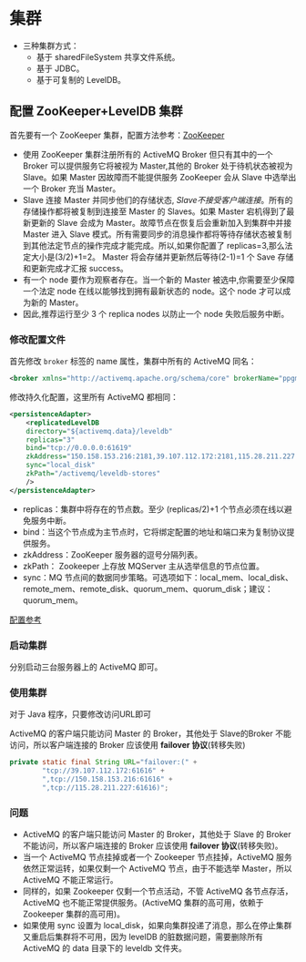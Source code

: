 # 集群

- 三种集群方式：
    - 基于 sharedFileSystem 共享文件系统。
    - 基于 JDBC。
    - 基于可复制的 LevelDB。

## 配置 ZooKeeper+LevelDB 集群

首先要有一个 ZooKeeper 集群，配置方法参考：[ZooKeeper](/ZooKeeper.md)

- 使用 ZooKeeper 集群注册所有的 ActiveMQ Broker 但只有其中的一个 Broker 可以提供服务它将被视为 Master,其他的 Broker 处于待机状态被视为 Slave。如果 Master 因故障而不能提供服务 ZooKeeper 会从 Slave 中选举出一个 Broker 充当 Master。
- Slave 连接 Master 并同步他们的存储状态, *Slave不接受客户端连接*。所有的存储操作都将被复制到连接至 Master 的 Slaves。如果 Master 宕机得到了最新更新的 Slave 会成为 Master。故障节点在恢复后会重新加入到集群中并接 Master 进入 Slave 模式。所有需要同步的消息操作都将等待存储状态被复制到其他法定节点的操作完成才能完成。所以,如果你配置了 replicas=3,那么法定大小是(3/2)+1=2。 Master 将会存储并更新然后等待(2-1)=1 个 Save 存储和更新完成才汇报 success。
- 有一个 node 要作为观察者存在。当一个新的 Master 被选中,你需要至少保障一个法定 node 在线以能够找到拥有最新状态的 node。这个 node 才可以成为新的 Master。
- 因此,推荐运行至少 3 个 replica nodes 以防止一个 node 失败后服务中断。

### 修改配置文件

首先修改 `broker` 标签的 name 属性，集群中所有的 ActiveMQ 同名：

```xml
<broker xmlns="http://activemq.apache.org/schema/core" brokerName="ppgmq" dataDirectory="${activemq.data}">
```

修改持久化配置，这里所有 ActiveMQ 都相同：

```xml
<persistenceAdapter>
    <replicatedLevelDB
    directory="${activemq.data}/leveldb"
    replicas="3"
    bind="tcp://0.0.0.0:61619"
    zkAddress="150.158.153.216:2181,39.107.112.172:2181,115.28.211.227:2181"
    sync="local_disk"
    zkPath="/activemq/leveldb-stores"
    />
</persistenceAdapter>
```

- replicas：集群中将存在的节点数。至少 (replicas/2)+1 个节点必须在线以避免服务中断。
- bind：当这个节点成为主节点时，它将绑定配置的地址和端口来为复制协议提供服务。
- zkAddress：ZooKeeper 服务器的逗号分隔列表。
- zkPath： Zookeeper 上存放 MQServer 主从选举信息的节点位置。
- sync：MQ 节点间的数据同步策略。可选项如下：local_mem、local_disk、remote_mem、remote_disk、quorum_mem、quorum_disk；建议：quorum_mem。

[配置参考](https://activemq.apache.org/replicated-leveldb-store)

### 启动集群

分别启动三台服务器上的 ActiveMQ 即可。

### 使用集群

对于 Java 程序，只要修改访问URL即可

ActiveMQ 的客户端只能访问 Master 的 Broker，其他处于 Slave的Broker 不能访问，所以客户端连接的 Broker 应该使用 **failover 协议**(转移失败)

```java
private static final String URL="failover:(" +
        "tcp://39.107.112.172:61616" +
        ",tcp://150.158.153.216:61616" +
        ",tcp://115.28.211.227:61616)";
```

### 问题

- ActiveMQ 的客户端只能访问 Master 的 Broker，其他处于 Slave 的 Broker 不能访问，所以客户端连接的 Broker 应该使用 **failover 协议**(转移失败)。
- 当一个 ActiveMQ 节点挂掉或者一个 Zookeeper 节点挂掉，ActiveMQ 服务依然正常运转，如果仅剩一个 ActiveMQ 节点，由于不能选举 Master，所以 ActiveMQ 不能正常运行。
- 同样的，如果 Zookeeper 仅剩一个节点活动，不管 ActiveMQ 各节点存活，ActiveMQ 也不能正常提供服务。(ActiveMQ 集群的高可用，依赖于 Zookeeper 集群的高可用)。
- 如果使用 sync 设置为 local_disk，如果向集群投递了消息，那么在停止集群又重启后集群将不可用，因为 levelDB 的脏数据问题，需要删除所有 ActiveMQ 的 data 目录下的 leveldb 文件夹。
